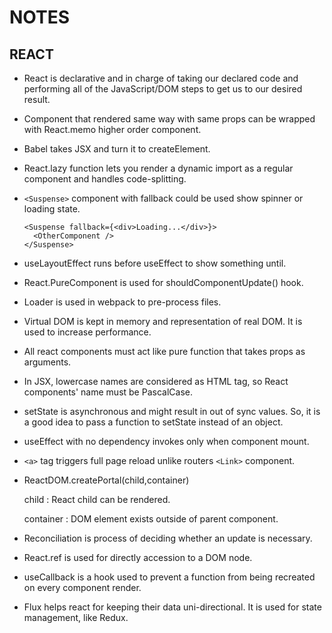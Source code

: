 # NOTES

## REACT

* React is declarative and in charge of taking our declared code and performing all of the JavaScript/DOM steps to get us to our desired result.

* Component that rendered same way with same props can be wrapped with React.memo higher order component.

* Babel takes JSX and turn it to createElement.

* React.lazy function lets you render a dynamic import as a regular component and handles code-splitting.

* `<Suspense>` component with fallback could be used show spinner or loading state.

  ```
  <Suspense fallback={<div>Loading...</div>}>
    <OtherComponent />
  </Suspense>
  ```

* useLayoutEffect runs before useEffect to show something until.

* React.PureComponent is used for shouldComponentUpdate() hook.

* Loader is used in webpack to pre-process files.

* Virtual DOM is kept in memory and representation of real DOM. It is used to increase performance.

* All react components must act like pure function that takes props as arguments.

* In JSX, lowercase names are considered as HTML tag, so React components' name must be PascalCase.

* setState is asynchronous and might result in out of sync values. So, it is a good idea to pass a function to setState instead of an object.

* useEffect with no dependency invokes only when component mount.

* `<a>` tag triggers full page reload unlike routers `<Link>` component.

* ReactDOM.createPortal(child,container)

  child : React child can be rendered.

  container : DOM element exists outside of parent component.

* Reconciliation is process of deciding whether an update is necessary.

* React.ref is used for directly accession to a DOM node.

* useCallback is a hook used to prevent a function from being recreated on every component render.

* Flux helps react for keeping their data uni-directional. It is used for state management, like Redux.